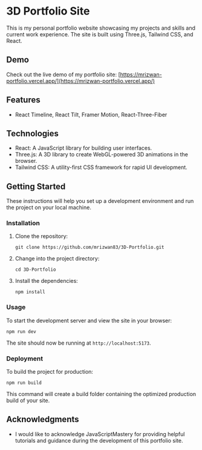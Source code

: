 # 3D Portfolio Site

This is my personal portfolio website showcasing my projects and skills and current work experience. The site is built using Three.js, Tailwind CSS, and React.

## Demo

Check out the live demo of my portfolio site: [https://mrizwan-portfolio.vercel.app/](https://mrizwan-portfolio.vercel.app/)

## Features

- React Timeline, React Tilt, Framer Motion, React-Three-Fiber

## Technologies

- React: A JavaScript library for building user interfaces.
- Three.js: A 3D library to create WebGL-powered 3D animations in the browser.
- Tailwind CSS: A utility-first CSS framework for rapid UI development.

## Getting Started

These instructions will help you set up a development environment and run the project on your local machine.

### Installation

1. Clone the repository:

   ```
   git clone https://github.com/mrizwan83/3D-Portfolio.git
   ```

2. Change into the project directory:

   ```
   cd 3D-Portfolio
   ```

3. Install the dependencies:

   ```
   npm install
   ```

### Usage

To start the development server and view the site in your browser:

```
npm run dev
```

The site should now be running at `http://localhost:5173`.

### Deployment

To build the project for production:

```
npm run build
```

This command will create a build folder containing the optimized production build of your site.

## Acknowledgments

- I would like to acknowledge JavaScriptMastery for providing helpful tutorials and guidance during the development of this portfolio site.

